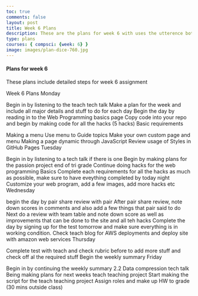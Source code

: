 ```yaml
---
toc: true
comments: false
layout: post
title: Week 6 Plans
description: These are the plans for week 6 with uses the utterence bot
type: plans
courses: { compsci: {week: 6} }
image: images/plan-dice-760.jpg
---
```



#### Plans for week 6
These plans include detailed steps for week 6 assignment

Week 6 Plans
Monday

 Begin in by listening to the teach tech talk
 Make a plan for the week and include all major details and stuff to do for each day
 Begin the day by reading in to the Web Programming basics page
 Copy code into your repo and begin by making code for all the hacks (5 hacks)
Basic requirements

Making a menu
Use menu to Guide topics
Make your own custom page and menu
Making a page dynamic through JavaScript
Review usage of Styles in GitHub Pages
Tuesday

 Begin in by listening to a tech talk if there is one
 Begin by making plans for the passion project end of tri grade
 Continue doing hacks for the web programming Basics
 Complete each requirements for all the hacks as much as possible, make sure to have eveything completed by today night
 Customize your web program, add a few images, add more hacks etc
Wednesday

 begin the day by pair share review with pair
 After pair share review, note down scores in comments and also add a few things that pair said to do
 Next do a review with team table and note down score as well as improvements that can be done to the site and all teh hacks
 Complete the day by signing up for the test tomorrow and make sure everything is in working condition.
 Check teach blog for AWS deployments and deploy site with amazon web services
Thursday

 Complete test with teach and check rubric before to add more stuff and check off al the required stuff
 Begin the weekly summary
Friday

 Begin in by continuing the weekly summary
 2.2 Data compression tech talk
 Being making plans for next weeks teach teaching project
 Start making the script for the teach teaching project
 Assign roles and make up HW to grade (30 mins outside class)


